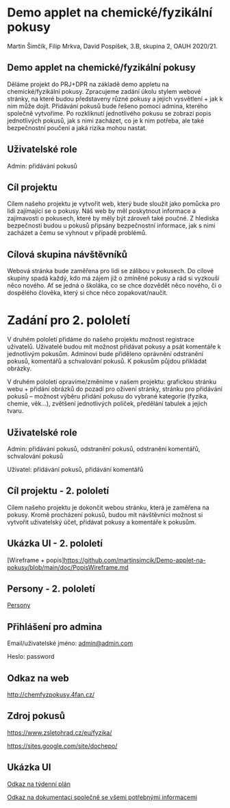 # Demo applet na chemické/fyzikální pokusy
 Martin Šimčík, Filip Mrkva, David Pospíšek, 3.B, skupina 2, OAUH 2020/21.
## Demo applet na chemické/fyzikální pokusy
Děláme projekt do PRJ+DPR na základě demo appletu na chemické/fyzikální pokusy. Zpracujeme zadání úkolu stylem webové stránky, na které budou představeny různé pokusy a jejich vysvětlení + jak k nim může dojít. Přidávání pokusů bude řešeno pomocí admina, kterého společně vytvoříme. Po rozkliknutí jednotlivého pokusu se zobrazí popis jednotlivých pokusů, jak s nimi zacházet, co je k nim potřeba, ale také bezpečnostní poučení a jaká rizika mohou nastat.
## Uživatelské role
Admin: přidávání pokusů
## Cíl projektu
Cílem našeho projektu je vytvořit web, který bude sloužit jako pomůcka pro lidi zajímající se o pokusy. Náš web by měl poskytnout informace a zajímavosti o pokusech, které by měly být zároveň také poučné. Z hlediska bezpečnosti budou u pokusů připsány bezpečnostní informace, jak s nimi zacházet a čemu se vyhnout v případě problémů.
	
## Cílová skupina návštěvníků
Webová stránka bude zaměřena pro lidi se zálibou v pokusech. Do cílové skupiny spadá každý, kdo má zájem již o zmíněné pokusy a rád si vyzkouší něco nového. Ať se jedná o školáka, co se chce dozvědět něco nového, či o dospělého člověka, který si chce něco zopakovat/naučit.

# Zadání pro 2. pololetí
V druhém pololetí přidáme do našeho projektu možnost registrace uživatelů. Uživatelé budou mít možnost přidávat pokusy a psát komentáře k jednotlivým pokusům. Adminovi bude přiděleno oprávnění odstranění pokusů, komentářů a schvalování pokusů. K pokusům půjdou přikládat obrázky.

V druhém pololetí opravíme/změníme v našem projektu: grafickou stránku webu + přidání obrázků do pozadí pro oživení stránky, stránku pro přidávání pokusů – možnost výběru přidání pokusu do vybrané kategorie (fyzika, chemie, věk...), zvětšení jednotlivých políček, předělání tabulek a jejich tvaru.
## Uživatelské role
Admin: přidávání pokusů, odstranění pokusů, odstranění komentářů, schvalování pokusů

Uživatel: přidávání pokusů, přidávání komentářů

## Cíl projektu - 2. pololetí
Cílem našeho projektu je dokončit webou stránku, která je zaměřena na pokusy. Kromě procházení pokusů, budou mít návštěvníci možnost si vytvořit uživatelský účet, přidávat pokusy a komentáře k pokusům.

## Ukázka UI - 2. pololetí
[Wireframe + popis]https://github.com/martinsimcik/Demo-applet-na-pokusy/blob/main/doc/PopisWireframe.md

## Persony - 2. pololetí
[Persony](https://github.com/martinsimcik/Demo-applet-na-pokusy/blob/main/doc/Persony_2._pololet%C3%AD.md)

## Přihlášení pro admina
Email/uživatelské jméno: admin@admin.com

Heslo: password

## Odkaz na web
http://chemfyzpokusy.4fan.cz/

## Zdroj pokusů
https://www.zsletohrad.cz/eu/fyzika/

https://sites.google.com/site/dochepo/

## Ukázka UI
[Odkaz na týdenní plán](https://github.com/martinsimcik/DPRPRJ-projekt/tree/main/plan)

[Odkaz na dokumentaci společně se všemi potřebnými informacemi](https://github.com/martinsimcik/DPRPRJ-projekt/blob/main/doc/02-use-case/Dokumentace.md)
